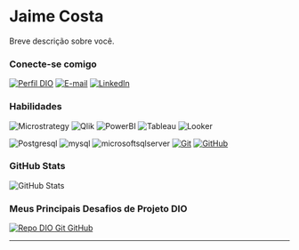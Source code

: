 <h1>
 
# Jaime Costa

Breve descrição sobre você.

### Conecte-se comigo

[![Perfil DIO](https://img.shields.io/badge/-Meu%20Perfil%20na%20DIO-30A3DC?style=for-the-badge)](https://web.dio.me/users/jaimemcosta/)
[![E-mail](https://img.shields.io/badge/-Email-000?style=for-the-badge&logo=microsoft-outlook&logoColor=E94D5F)](mailto:jaimemanoeldacosta@gmail.com)
[![LinkedIn](https://img.shields.io/badge/-LinkedIn-000?style=for-the-badge&logo=linkedin&logoColor=30A3DC)](https://www.linkedin.com/in/jaime-costa-225215/)

### Habilidades
![Microstrategy](https://img.shields.io/badge/MICROSTRATEGY-000?style=for-the-badge&logo=Microstrategy&logoColor=E94D5F)
![Qlik](https://img.shields.io/badge/Qlik-000?style=for-the-badge&logo=qlik&logoColor=#fd9c35)
![PowerBI](https://img.shields.io/badge/Powerbi-000?style=for-the-badge&logo=powerbi&logoColor=#fd9c35)
![Tableau](https://img.shields.io/badge/Tableau-000?style=for-the-badge&logo=tableau&logoColor=#fd9c35)
![Looker](https://img.shields.io/badge/looker-000?style=for-the-badge&logo=looker&logoColor=E94D5F)

![Postgresql](https://img.shields.io/badge/postgresql-000?style=for-the-badge&logo=postgresql&logoColor=4169E1)
![mysql](https://img.shields.io/badge/mysql-000?style=for-the-badge&logo=mysql&logoColor=#4479A1)
![microsoftsqlserver](https://img.shields.io/badge/microsoftsqlserver-000?style=for-the-badge&logo=microsoftsqlserver&logoColor=#CC2927)
[![Git](https://img.shields.io/badge/Git-000?style=for-the-badge&logo=git&logoColor=E94D5F)][def]
[![GitHub](https://img.shields.io/badge/GitHub-000?style=for-the-badge&logo=github&logoColor=30A3DC)](https://docs.github.com/)

### GitHub Stats

![GitHub Stats](https://github-readme-stats.vercel.app/api?username=jaimemcosta&theme=transparent&bg_color=000&border_color=30A3DC&show_icons=true&icon_color=30A3DC&title_color=ffffff&text_color=fc8403)


### Meus Principais Desafios de Projeto DIO

[![Repo DIO Git GitHub](https://github-readme-stats.vercel.app/api/pin/?username=jaimemcosta&repo=dio-lab-open-source&bg_color=000&border_color=30A3DC&show_icons=true&icon_color=30A3DC&title_color=E94D5F&text_color=FFF)](https://github.com/jaimemcosta/dio-lab-open-source)

---

[def]: https://git-scm.com/doc